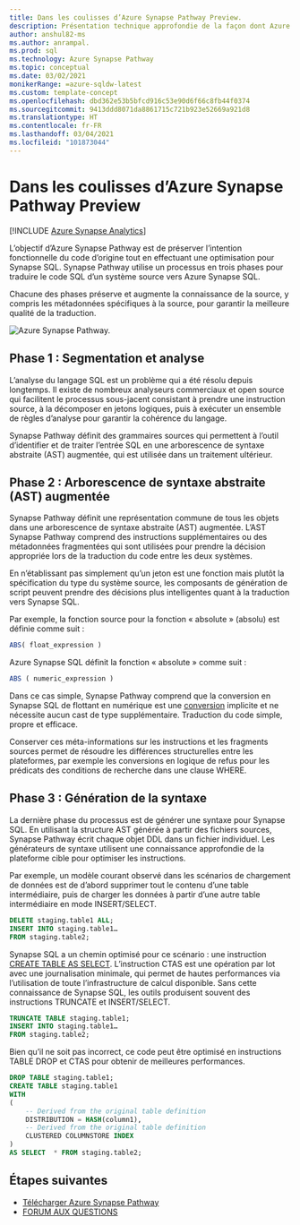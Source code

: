 ```yaml
---
title: Dans les coulisses d’Azure Synapse Pathway Preview.
description: Présentation technique approfondie de la façon dont Azure Synapse Pathway traduit votre code.
author: anshul82-ms
ms.author: anrampal.
ms.prod: sql
ms.technology: Azure Synapse Pathway
ms.topic: conceptual
ms.date: 03/02/2021
monikerRange: =azure-sqldw-latest
ms.custom: template-concept
ms.openlocfilehash: dbd362e53b5bfcd916c53e90d6f66c8fb44f0374
ms.sourcegitcommit: 9413ddd8071da8861715c721b923e52669a921d8
ms.translationtype: HT
ms.contentlocale: fr-FR
ms.lasthandoff: 03/04/2021
ms.locfileid: "101873044"
---
```

# <a name="azure-synapse-pathway-preview-behind-the-scenes"></a>Dans les coulisses d’Azure Synapse Pathway Preview
[!INCLUDE [Azure Synapse Analytics](../../includes/applies-to-version/asa.md)]

L’objectif d’Azure Synapse Pathway est de préserver l’intention fonctionnelle du code d’origine tout en effectuant une optimisation pour Synapse SQL. Synapse Pathway utilise un processus en trois phases pour traduire le code SQL d’un système source vers Azure Synapse SQL.

Chacune des phases préserve et augmente la connaissance de la source, y compris les métadonnées spécifiques à la source, pour garantir la meilleure qualité de la traduction.

 ![Azure Synapse Pathway.](./media/technical-deep-dive/behind-the-scene.png)

## <a name="stage-1--lexing-and-parsing"></a>Phase 1 : Segmentation et analyse

L’analyse du langage SQL est un problème qui a été résolu depuis longtemps. Il existe de nombreux analyseurs commerciaux et open source qui facilitent le processus sous-jacent consistant à prendre une instruction source, à la décomposer en jetons logiques, puis à exécuter un ensemble de règles d’analyse pour garantir la cohérence du langage. 

Synapse Pathway définit des grammaires sources qui permettent à l’outil d’identifier et de traiter l’entrée SQL en une arborescence de syntaxe abstraite (AST) augmentée, qui est utilisée dans un traitement ultérieur. 

## <a name="stage-2---augmented-abstract-syntax-tree-ast"></a>Phase 2 : Arborescence de syntaxe abstraite (AST) augmentée

Synapse Pathway définit une représentation commune de tous les objets dans une arborescence de syntaxe abstraite (AST) augmentée. L’AST Synapse Pathway comprend des instructions supplémentaires ou des métadonnées fragmentées qui sont utilisées pour prendre la décision appropriée lors de la traduction du code entre les deux systèmes.

En n’établissant pas simplement qu’un jeton est une fonction mais plutôt la spécification du type du système source, les composants de génération de script peuvent prendre des décisions plus intelligentes quant à la traduction vers Synapse SQL.

Par exemple, la fonction source pour la fonction « absolute » (absolu) est définie comme suit :

```sql  
ABS( float_expression ) 
```

Azure Synapse SQL définit la fonction « absolute » comme suit :

```sql  
ABS ( numeric_expression )  
```

Dans ce cas simple, Synapse Pathway comprend que la conversion en Synapse SQL de flottant en numérique est une [conversion](../../t-sql/functions/cast-and-convert-transact-sql?view=azure-sqldw-latest#implicit-conversions) implicite et ne nécessite aucun cast de type supplémentaire. Traduction du code simple, propre et efficace.

Conserver ces méta-informations sur les instructions et les fragments sources permet de résoudre les différences structurelles entre les plateformes, par exemple les conversions en logique de refus pour les prédicats des conditions de recherche dans une clause WHERE.

## <a name="stage-3---syntax-generation"></a>Phase 3 : Génération de la syntaxe

La dernière phase du processus est de générer une syntaxe pour Synapse SQL. En utilisant la structure AST générée à partir des fichiers sources, Synapse Pathway écrit chaque objet DDL dans un fichier individuel. Les générateurs de syntaxe utilisent une connaissance approfondie de la plateforme cible pour optimiser les instructions.

Par exemple, un modèle courant observé dans les scénarios de chargement de données est de d’abord supprimer tout le contenu d’une table intermédiaire, puis de charger les données à partir d’une autre table intermédiaire en mode INSERT/SELECT.

```sql  
DELETE staging.table1 ALL;
INSERT INTO staging.table1…
FROM staging.table2;
```

Synapse SQL a un chemin optimisé pour ce scénario : une instruction [CREATE TABLE AS SELECT](/azure/synapse-analytics/sql-data-warehouse/sql-data-warehouse-develop-ctas). L’instruction CTAS est une opération par lot avec une journalisation minimale, qui permet de hautes performances via l’utilisation de toute l’infrastructure de calcul disponible. Sans cette connaissance de Synapse SQL, les outils produisent souvent des instructions TRUNCATE et INSERT/SELECT.

```sql  
TRUNCATE TABLE staging.table1;
INSERT INTO staging.table1…
FROM staging.table2;
```

Bien qu’il ne soit pas incorrect, ce code peut être optimisé en instructions TABLE DROP et CTAS pour obtenir de meilleures performances.

```sql  
DROP TABLE staging.table1;
CREATE TABLE staging.table1
WITH
(
    -- Derived from the original table definition 
    DISTRIBUTION = HASH(column1),
    -- Derived from the original table definition
    CLUSTERED COLUMNSTORE INDEX
)
AS SELECT  * FROM staging.table2;
```

## <a name="next-steps"></a>Étapes suivantes

- [Télécharger Azure Synapse Pathway](synapse-pathway-download.md)
- [FORUM AUX QUESTIONS](pathway-faq.md)

